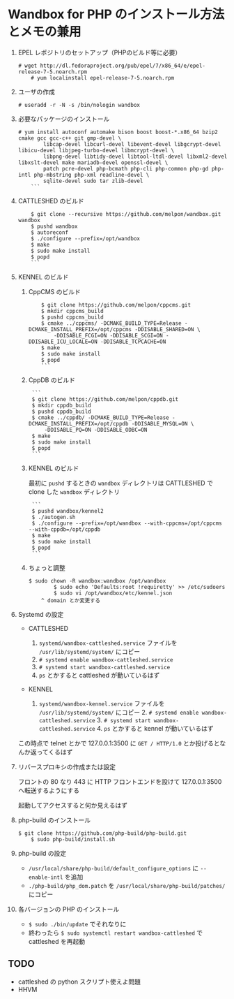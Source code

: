 Wandbox for PHP のインストール方法とメモの兼用
==============================================

1. EPEL レポジトリのセットアップ（PHPのビルド等に必要）

	```
	# wget http://dl.fedoraproject.org/pub/epel/7/x86_64/e/epel-release-7-5.noarch.rpm
        # yum localinstall epel-release-7-5.noarch.rpm
	```

1. ユーザの作成

	```
	# useradd -r -N -s /bin/nologin wandbox
	```

1. 必要なパッケージのインストール

	```
	# yum install autoconf automake bison boost boost-*.x86_64 bzip2 cmake gcc gcc-c++ git gmp-devel \
            libcap-devel libcurl-devel libevent-devel libgcrypt-devel libicu-devel libjpeg-turbo-devel libmcrypt-devel \
            libpng-devel libtidy-devel libtool-ltdl-devel libxml2-devel libxslt-devel make mariadb-devel openssl-devel \
            patch pcre-devel php-bcmath php-cli php-common php-gd php-intl php-mbstring php-xml readline-devel \
            sqlite-devel sudo tar zlib-devel
        ```

1. CATTLESHED のビルド

	```
        $ git clone --recursive https://github.com/melpon/wandbox.git wandbox
        $ pushd wandbox
        $ autoreconf
        $ ./configure --prefix=/opt/wandbox
        $ make
        $ sudo make install
        $ popd
        ```

1. KENNEL のビルド

	1. CppCMS のビルド

		```
        	$ git clone https://github.com/melpon/cppcms.git
        	$ mkdir cppcms_build
        	$ pushd cppcms_build
        	$ cmake ../cppcms/ -DCMAKE_BUILD_TYPE=Release -DCMAKE_INSTALL_PREFIX=/opt/cppcms -DDISABLE_SHARED=ON \
        	    -DDISABLE_FCGI=ON -DDISABLE_SCGI=ON -DDISABLE_ICU_LOCALE=ON -DDISABLE_TCPCACHE=ON
        	$ make
        	$ sudo make install
        	$ popd
        	```

	2. CppDB のビルド

        	```
        	$ git clone https://github.com/melpon/cppdb.git
        	$ mkdir cppdb_build
        	$ pushd cppdb_build
        	$ cmake ../cppdb/ -DCMAKE_BUILD_TYPE=Release -DCMAKE_INSTALL_PREFIX=/opt/cppdb -DDISABLE_MYSQL=ON \
        	    -DDISABLE_PQ=ON -DDISABLE_ODBC=ON
        	$ make
        	$ sudo make install
        	$ popd
        	```

	3. KENNEL のビルド

		最初に `pushd` するときの `wandbox` ディレクトリは CATTLESHED で clone した `wandbox` ディレクトリ

        	```
        	$ pushd wandbox/kennel2
        	$ ./autogen.sh
        	$ ./configure --prefix=/opt/wandbox --with-cppcms=/opt/cppcms --with-cppdb=/opt/cppdb
        	$ make
        	$ sudo make install
        	$ popd
        	```

	4. ちょっと調整

		```
		$ sudo chown -R wandbox:wandbox /opt/wandbox
                $ sudo echo 'Defaults:root !requiretty' >> /etc/sudoers
                $ sudo vi /opt/wandbox/etc/kennel.json
			^ domain とか変更する
		```

1. Systemd の設定
	
	* CATTLESHED

		1. `systemd/wandbox-cattleshed.service` ファイルを `/usr/lib/systemd/system/` にコピー
		2. `# systemd enable wandbox-cattleshed.service`
		3. `# systemd start wandbox-cattleshed.service`
		4. `ps` とかすると cattleshed が動いているはず

	* KENNEL
		
		1. `systemd/wandbox-kennel.service` ファイルを `/usr/lib/systemd/system/` にコピー
                2. `# systemd enable wandbox-cattleshed.service`
                3. `# systemd start wandbox-cattleshed.service`
                4. `ps` とかすると kennel が動いているはず

	この時点で telnet とかで 127.0.0.1:3500 に `GET / HTTP/1.0` とか投げるとなんか返ってくるはず

1. リバースプロキシの作成または設定

	フロントの 80 なり 443 に HTTP フロントエンドを設けて 127.0.0.1:3500 へ転送するようにする

	起動してアクセスすると何か見えるはず

1. php-build のインストール

	```
	$ git clone https://github.com/php-build/php-build.git
        $ sudo php-build/install.sh
	```

1. php-build の設定

	* `/usr/local/share/php-build/default_configure_options` に `--enable-intl` を追加
	* `./php-build/php_dom.patch` を `/usr/local/share/php-build/patches/` にコピー

1. 各バージョンの PHP のインストール

	* `$ sudo ./bin/update` でそれなりに
	* 終わったら `$ sudo systemctl restart wandbox-cattleshed` で cattleshed を再起動

TODO
----

* cattleshed の python スクリプト使えよ問題
* HHVM
